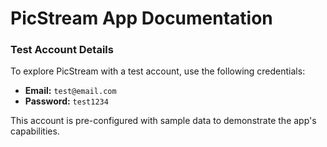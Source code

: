 # PicStream App Documentation

### Test Account Details

To explore PicStream with a test account, use the following credentials:

- **Email:** `test@email.com`
- **Password:** `test1234`

This account is pre-configured with sample data to demonstrate the app's capabilities.

